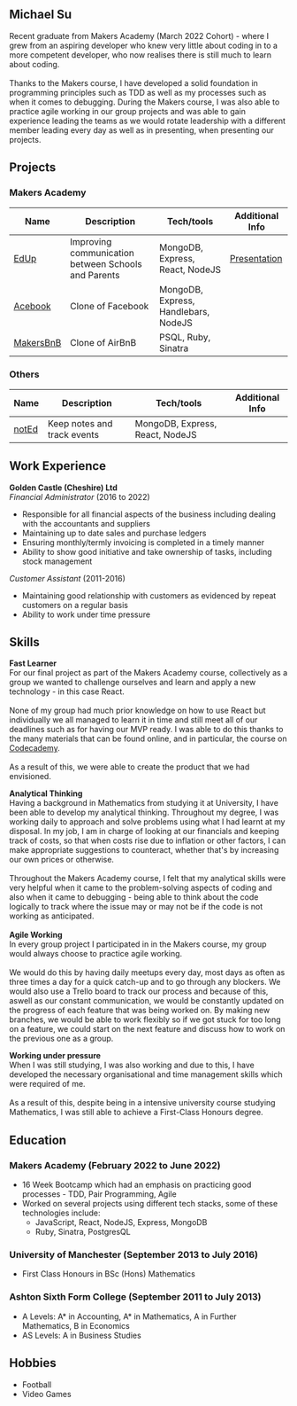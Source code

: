 ## Michael Su
Recent graduate from Makers Academy (March 2022 Cohort) - where I grew from an aspiring developer who knew very little about coding in to a more competent developer, who now realises there is still much to learn about coding.\
\
Thanks to the Makers course, I have developed a solid foundation in programming principles such as TDD as well as my processes such as when it comes to debugging. During the Makers course, I was also able to practice agile working in our group projects and was able to gain experience leading the teams as we would rotate leadership with a different member leading every day as well as in presenting, when presenting our projects.

## Projects
### Makers Academy
| Name                         | Description       | Tech/tools        | Additional Info |
| ---------------------------- | ----------------- | ----------------- | --------------- |
| [EdUp](https://github.com/jmcnally17/EdUp) | Improving communication between Schools and Parents  | MongoDB, Express, React, NodeJS | [Presentation](https://youtu.be/MnX0ePaLG-I?t=181)
| [Acebook](https://github.com/jmcnally17/acebook-zark-muckerberg) | Clone of Facebook | MongoDB, Express, Handlebars, NodeJS | |
| [MakersBnB](https://github.com/monenavarro/makers_bnb) | Clone of AirBnB | PSQL, Ruby, Sinatra | |

### Others
| Name                         | Description       | Tech/tools        | Additional Info |
| ---------------------------- | ----------------- | ----------------- | --------------- |
| [notEd](https://github.com/mcsuGH/notEdApp) | Keep notes and track events  | MongoDB, Express, React, NodeJS | |



## Work Experience
**Golden Castle (Cheshire) Ltd**  
_Financial Administrator_ (2016 to 2022) 
- Responsible for all financial aspects of the business including dealing with the accountants and suppliers
- Maintaining up to date sales and purchase ledgers
- Ensuring monthly/termly invoicing is completed in a timely manner
- Ability to show good initiative and take ownership of tasks, including stock management

_Customer Assistant_ (2011-2016)
- Maintaining good relationship with customers as evidenced by repeat customers on a regular basis
- Ability to work under time pressure


## Skills
**Fast Learner**\
For our final project as part of the Makers Academy course, collectively as a group we wanted to challenge ourselves and learn and apply a new technology - in this case React.\
\
None of my group had much prior knowledge on how to use React but individually we all managed to learn it in time and still meet all of our deadlines such as for having our MVP ready. I was able to do this thanks to the many materials that can be found online, and in particular, the course on [Codecademy](https://www.codecademy.com/learn/react-101).\
\
As a result of this, we were able to create the product that we had envisioned.

**Analytical Thinking**\
Having a background in Mathematics from studying it at University, I have been able to develop my analytical thinking. Throughout my degree, I was working daily to approach and solve problems using what I had learnt at my disposal. In my job, I am in charge of looking at our financials and keeping track of costs, so that when costs rise due to inflation or other factors, I can make appropriate suggestions to counteract, whether that's by increasing our own prices or otherwise.\
\
Throughout the Makers Academy course, I felt that my analytical skills were very helpful when it came to the problem-solving aspects of coding and also when it came to debugging - being able to think about the code logically to track where the issue may or may not be if the code is not working as anticipated.\
\
**Agile Working**\
In every group project I participated in in the Makers course, my group would always choose to practice agile working.\
\
We would do this by having daily meetups every day, most days as often as three times a day for a quick catch-up and to go through any blockers. We would also use a Trello board to track our process and because of this, aswell as our constant communication, we would be constantly updated on the progress of each feature that was being worked on. By making new branches, we would be able to work flexibly so if we got stuck for too long on a feature, we could start on the next feature and discuss how to work on the previous one as a group.

**Working under pressure**\
When I was still studying, I was also working and due to this, I have developed the necessary organisational and time management skills which were required of me.\
\
As a result of this, despite being in a intensive university course studying Mathematics, I was still able to achieve a First-Class Honours degree.

## Education
### Makers Academy (February 2022 to June 2022)
- 16 Week Bootcamp which had an emphasis on practicing good processes - TDD, Pair Programming, Agile
- Worked on several projects using different tech stacks, some of these technologies include:
  - JavaScript, React, NodeJS, Express, MongoDB
  - Ruby, Sinatra, PostgresQL

### University of Manchester (September 2013 to July 2016)
- First Class Honours in BSc (Hons) Mathematics 

### Ashton Sixth Form College (September 2011 to July 2013)
- A Levels: A* in Accounting, A* in Mathematics, A in Further Mathematics, B in Economics
- AS Levels: A in Business Studies

## Hobbies
- Football 
- Video Games 

